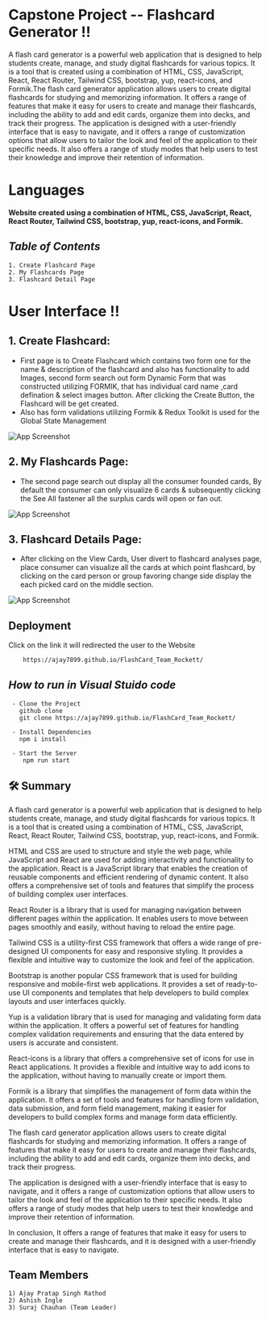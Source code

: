 
# **Capstone Project -- Flashcard Generator !!**

A flash card generator is a powerful web application that is designed to help students create, manage, and study digital flashcards for various topics. It is a tool that is created using a combination of HTML, CSS, JavaScript, React, React Router, Tailwind CSS, bootstrap, yup, react-icons, and Formik.The flash card generator application allows users to create digital flashcards for studying and memorizing information. It offers a range of features that make it easy for users to create and manage their flashcards, including the ability to add and edit cards, organize them into decks, and track their progress.
The application is designed with a user-friendly interface that is easy to navigate, and it offers a range of customization options that allow users to tailor the look and feel of the application to their specific needs. It also offers a range of study modes that help users to test their knowledge and improve their retention of information.

# Languages

**Website created using a combination of HTML, CSS, JavaScript, React, React Router, Tailwind CSS, bootstrap, yup, react-icons, and Formik.**

## _Table of Contents_

    1. Create Flashcard Page
    2. My Flashcards Page
    3. Flashcard Detail Page

# User Interface !!

## 1. Create Flashcard:

- First page is to Create Flashcard which contains two form one for the name & description of the flashcard and also has functionality to add Images, second form search out form Dynamic Form that was constructed utilizing FORMIK, that has individual card name ,card defination & select images button. After clicking the Create Button, the Flashcard will be get created.
- Also has form validations utilizing Formik & Redux Toolkit is used for the Global State Management

![App Screenshot](https://media.discordapp.net/attachments/1052534424111165475/1085832502494642176/Poject_home.png)

## 2. My Flashcards Page:

- The second page search out display all the consumer founded cards, By default the consumer can only visualize 6 cards & subsequently clicking the See All fastener all the surplus cards will open or fan out.

![App Screenshot](https://media.discordapp.net/attachments/1052534424111165475/1085832502184247406/myFlash.png)

## 3. Flashcard Details Page:

- After clicking on the View Cards, User divert to flashcard analyses page, place consumer can visualize all the cards at which point flashcard, by clicking on the card person or group favoring change side display the each picked card on the middle section.

![App Screenshot](https://media.discordapp.net/attachments/1052534424111165475/1085832501861306388/FlashDetails.png)

## Deployment

Click on the link it will redirected the user to the Website


```bash
 	https://ajay7899.github.io/FlashCard_Team_Rockett/
```

## _How to run in Visual Stuido code_

     - Clone the Project
       github clone 
       git clone https://ajay7899.github.io/FlashCard_Team_Rockett/

     - Install Dependencies
       npm i install
       
     - Start the Server
        npm run start

## 🛠 Summary

A flash card generator is a powerful web application that is designed to help students create, manage, and study digital flashcards for various topics. It is a tool that is created using a combination of HTML, CSS, JavaScript, React, React Router, Tailwind CSS, bootstrap, yup, react-icons, and Formik.

HTML and CSS are used to structure and style the web page, while JavaScript and React are used for adding interactivity and functionality to the application. React is a JavaScript library that enables the creation of reusable components and efficient rendering of dynamic content. It also offers a comprehensive set of tools and features that simplify the process of building complex user interfaces.

React Router is a library that is used for managing navigation between different pages within the application. It enables users to move between pages smoothly and easily, without having to reload the entire page.

Tailwind CSS is a utility-first CSS framework that offers a wide range of pre-designed UI components for easy and responsive styling. It provides a flexible and intuitive way to customize the look and feel of the application.

Bootstrap is another popular CSS framework that is used for building responsive and mobile-first web applications. It provides a set of ready-to-use UI components and templates that help developers to build complex layouts and user interfaces quickly.

Yup is a validation library that is used for managing and validating form data within the application. It offers a powerful set of features for handling complex validation requirements and ensuring that the data entered by users is accurate and consistent.

React-icons is a library that offers a comprehensive set of icons for use in React applications. It provides a flexible and intuitive way to add icons to the application, without having to manually create or import them.

Formik is a library that simplifies the management of form data within the application. It offers a set of tools and features for handling form validation, data submission, and form field management, making it easier for developers to build complex forms and manage form data efficiently.

The flash card generator application allows users to create digital flashcards for studying and memorizing information. It offers a range of features that make it easy for users to create and manage their flashcards, including the ability to add and edit cards, organize them into decks, and track their progress.

The application is designed with a user-friendly interface that is easy to navigate, and it offers a range of customization options that allow users to tailor the look and feel of the application to their specific needs. It also offers a range of study modes that help users to test their knowledge and improve their retention of information.

In conclusion, It offers a range of features that make it easy for users to create and manage their flashcards, and it is designed with a user-friendly interface that is easy to navigate.

## Team Members

    1) Ajay Pratap Singh Rathod
    2) Ashish Ingle
    3) Suraj Chauhan (Team Leader)
